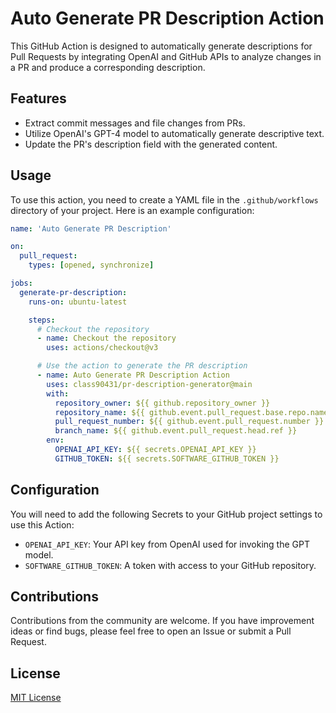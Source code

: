 # Auto Generate PR Description Action

This GitHub Action is designed to automatically generate descriptions for Pull Requests by integrating OpenAI and GitHub APIs to analyze changes in a PR and produce a corresponding description.

## Features

- Extract commit messages and file changes from PRs.
- Utilize OpenAI's GPT-4 model to automatically generate descriptive text.
- Update the PR's description field with the generated content.

## Usage

To use this action, you need to create a YAML file in the `.github/workflows` directory of your project. Here is an example configuration:

```yaml
name: 'Auto Generate PR Description'

on:
  pull_request:
    types: [opened, synchronize]

jobs:
  generate-pr-description:
    runs-on: ubuntu-latest

    steps:
      # Checkout the repository
      - name: Checkout the repository
        uses: actions/checkout@v3

      # Use the action to generate the PR description
      - name: Auto Generate PR Description Action
        uses: class90431/pr-description-generator@main
        with:
          repository_owner: ${{ github.repository_owner }}
          repository_name: ${{ github.event.pull_request.base.repo.name }}
          pull_request_number: ${{ github.event.pull_request.number }}
          branch_name: ${{ github.event.pull_request.head.ref }}
        env:
          OPENAI_API_KEY: ${{ secrets.OPENAI_API_KEY }}
          GITHUB_TOKEN: ${{ secrets.SOFTWARE_GITHUB_TOKEN }}
```

## Configuration

You will need to add the following Secrets to your GitHub project settings to use this Action:

- `OPENAI_API_KEY`: Your API key from OpenAI used for invoking the GPT model.
- `SOFTWARE_GITHUB_TOKEN`: A token with access to your GitHub repository.

## Contributions

Contributions from the community are welcome. If you have improvement ideas or find bugs, please feel free to open an Issue or submit a Pull Request.

## License

[MIT License](LICENSE)
